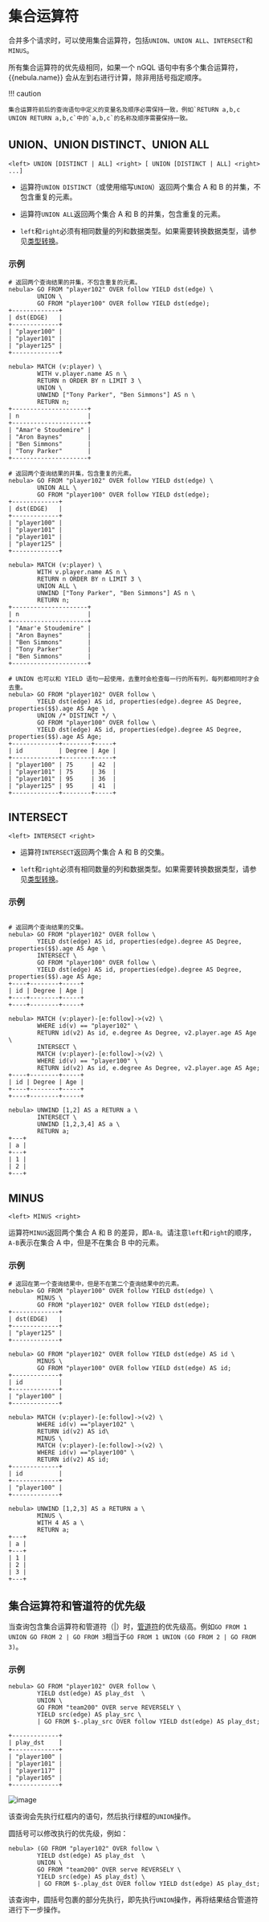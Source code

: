 # 集合运算符

合并多个请求时，可以使用集合运算符，包括`UNION`、`UNION ALL`、`INTERSECT`和`MINUS`。

所有集合运算符的优先级相同，如果一个 nGQL 语句中有多个集合运算符，{{nebula.name}} 会从左到右进行计算，除非用括号指定顺序。

!!! caution

    集合运算符前后的查询语句中定义的变量名及顺序必需保持一致，例如`RETURN a,b,c UNION RETURN a,b,c`中的`a,b,c`的名称及顺序需要保持一致。

## UNION、UNION DISTINCT、UNION ALL

```ngql
<left> UNION [DISTINCT | ALL] <right> [ UNION [DISTINCT | ALL] <right> ...]
```

- 运算符`UNION DISTINCT`（或使用缩写`UNION`）返回两个集合 A 和 B 的并集，不包含重复的元素。

- 运算符`UNION ALL`返回两个集合 A 和 B 的并集，包含重复的元素。

- `left`和`right`必须有相同数量的列和数据类型。如果需要转换数据类型，请参见[类型转换](../3.data-types/9.type-conversion.md)。

### 示例

```ngql
# 返回两个查询结果的并集，不包含重复的元素。
nebula> GO FROM "player102" OVER follow YIELD dst(edge) \
        UNION \
        GO FROM "player100" OVER follow YIELD dst(edge);
+-------------+
| dst(EDGE)   |
+-------------+
| "player100" |
| "player101" |
| "player125" |
+-------------+

nebula> MATCH (v:player) \
        WITH v.player.name AS n \
        RETURN n ORDER BY n LIMIT 3 \
        UNION \
        UNWIND ["Tony Parker", "Ben Simmons"] AS n \
        RETURN n;
+---------------------+
| n                   |
+---------------------+
| "Amar'e Stoudemire" |
| "Aron Baynes"       |
| "Ben Simmons"       |
| "Tony Parker"       |
+---------------------+

# 返回两个查询结果的并集，包含重复的元素。
nebula> GO FROM "player102" OVER follow YIELD dst(edge) \
        UNION ALL \
        GO FROM "player100" OVER follow YIELD dst(edge);
+-------------+
| dst(EDGE)   |
+-------------+
| "player100" |
| "player101" |
| "player101" |
| "player125" |
+-------------+

nebula> MATCH (v:player) \
        WITH v.player.name AS n \
        RETURN n ORDER BY n LIMIT 3 \
        UNION ALL \
        UNWIND ["Tony Parker", "Ben Simmons"] AS n \
        RETURN n;
+---------------------+
| n                   |
+---------------------+
| "Amar'e Stoudemire" |
| "Aron Baynes"       |
| "Ben Simmons"       |
| "Tony Parker"       |
| "Ben Simmons"       |
+---------------------+

# UNION 也可以和 YIELD 语句一起使用，去重时会检查每一行的所有列，每列都相同时才会去重。
nebula> GO FROM "player102" OVER follow \
        YIELD dst(edge) AS id, properties(edge).degree AS Degree, properties($$).age AS Age \
        UNION /* DISTINCT */ \
        GO FROM "player100" OVER follow \
        YIELD dst(edge) AS id, properties(edge).degree AS Degree, properties($$).age AS Age;
+-------------+--------+-----+
| id          | Degree | Age |
+-------------+--------+-----+
| "player100" | 75     | 42  |
| "player101" | 75     | 36  |
| "player101" | 95     | 36  |
| "player125" | 95     | 41  |
+-------------+--------+-----+
```

## INTERSECT

```ngql
<left> INTERSECT <right>
```

- 运算符`INTERSECT`返回两个集合 A 和 B 的交集。

- `left`和`right`必须有相同数量的列和数据类型。如果需要转换数据类型，请参见[类型转换](../3.data-types/9.type-conversion.md)。

### 示例

```ngql

# 返回两个查询结果的交集。
nebula> GO FROM "player102" OVER follow \
        YIELD dst(edge) AS id, properties(edge).degree AS Degree, properties($$).age AS Age \
        INTERSECT \
        GO FROM "player100" OVER follow \
        YIELD dst(edge) AS id, properties(edge).degree AS Degree, properties($$).age AS Age;
+----+--------+-----+
| id | Degree | Age |
+----+--------+-----+
+----+--------+-----+

nebula> MATCH (v:player)-[e:follow]->(v2) \
        WHERE id(v) == "player102" \
        RETURN id(v2) As id, e.degree As Degree, v2.player.age AS Age \
        INTERSECT \
        MATCH (v:player)-[e:follow]->(v2) \
        WHERE id(v) == "player100" \
        RETURN id(v2) As id, e.degree As Degree, v2.player.age AS Age;
+----+--------+-----+
| id | Degree | Age |
+----+--------+-----+
+----+--------+-----+

nebula> UNWIND [1,2] AS a RETURN a \
        INTERSECT \
        UNWIND [1,2,3,4] AS a \
        RETURN a;
+---+
| a |
+---+
| 1 |
| 2 |
+---+
```

## MINUS

```ngql
<left> MINUS <right>
```

运算符`MINUS`返回两个集合 A 和 B 的差异，即`A-B`。请注意`left`和`right`的顺序，`A-B`表示在集合 A 中，但是不在集合 B 中的元素。

### 示例

```ngql
# 返回在第一个查询结果中，但是不在第二个查询结果中的元素。
nebula> GO FROM "player100" OVER follow YIELD dst(edge) \
        MINUS \
        GO FROM "player102" OVER follow YIELD dst(edge);
+-------------+
| dst(EDGE)   |
+-------------+
| "player125" |
+-------------+

nebula> GO FROM "player102" OVER follow YIELD dst(edge) AS id \
        MINUS \
        GO FROM "player100" OVER follow YIELD dst(edge) AS id;
+-------------+
| id          |
+-------------+
| "player100" |
+-------------+

nebula> MATCH (v:player)-[e:follow]->(v2) \
        WHERE id(v) =="player102" \
        RETURN id(v2) AS id\
        MINUS \
        MATCH (v:player)-[e:follow]->(v2) \
        WHERE id(v) =="player100" \
        RETURN id(v2) AS id;
+-------------+
| id          |
+-------------+
| "player100" |
+-------------+

nebula> UNWIND [1,2,3] AS a RETURN a \
        MINUS \
        WITH 4 AS a \
        RETURN a;
+---+
| a |
+---+
| 1 |
| 2 |
| 3 |
+---+
```

## 集合运算符和管道符的优先级

当查询包含集合运算符和管道符（|）时，[管道符](../5.operators/4.pipe.md)的优先级高。例如`GO FROM 1 UNION GO FROM 2 | GO FROM 3`相当于`GO FROM 1 UNION (GO FROM 2 | GO FROM 3)`。

### 示例

```ngql
nebula> GO FROM "player102" OVER follow \
        YIELD dst(edge) AS play_dst  \
        UNION \
        GO FROM "team200" OVER serve REVERSELY \
        YIELD src(edge) AS play_src \
        | GO FROM $-.play_src OVER follow YIELD dst(edge) AS play_dst;

+-------------+
| play_dst    |
+-------------+
| "player100" |
| "player101" |
| "player117" |
| "player105" |
+-------------+
```

![image](https://user-images.githubusercontent.com/42762957/97955863-3a213000-1de2-11eb-8de3-2c78da30747c.png)

该查询会先执行红框内的语句，然后执行绿框的`UNION`操作。

圆括号可以修改执行的优先级，例如：

```ngql
nebula> (GO FROM "player102" OVER follow \
        YIELD dst(edge) AS play_dst  \
        UNION \
        GO FROM "team200" OVER serve REVERSELY \
        YIELD src(edge) AS play_dst) \
        | GO FROM $-.play_dst OVER follow YIELD dst(edge) AS play_dst;
```

该查询中，圆括号包裹的部分先执行，即先执行`UNION`操作，再将结果结合管道符进行下一步操作。
